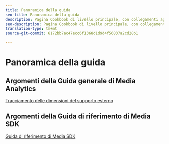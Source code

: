 ```yaml
---
title: Panoramica della guida
seo-title: Panoramica della guida
description: Pagina Cookbook di livello principale, con collegamenti agli argomenti relativi alla MA e collegamenti specifici per l’SDK.
seo-description: Pagina Cookbook di livello principale, con collegamenti agli argomenti relativi alla MA e collegamenti specifici per l’SDK.
translation-type: tm+mt
source-git-commit: 6172bb7ac47ecc6f1368d1d9d4f56837a2cd28b1

---
```



# Panoramica della guida

## Argomenti della Guida generale di Media Analytics

[Tracciamento delle dimensioni del supporto esterno](/help/media-analytics-cookbook/media-dimensions.md)

## Argomenti della Guida di riferimento di Media SDK

[Guida di riferimento di Media SDK](/help/sdk-implement/cookbook/sdk-cookbook-overview.md)
